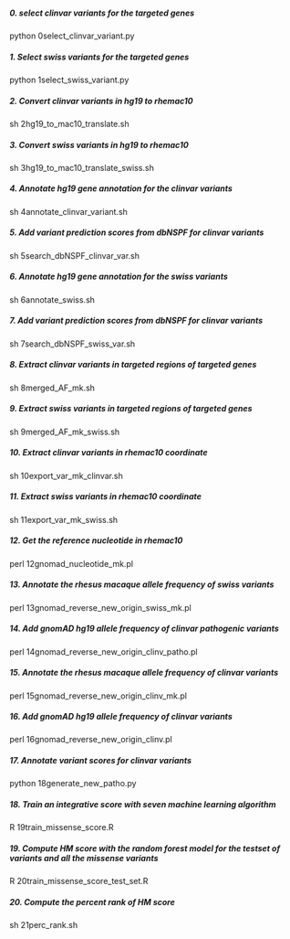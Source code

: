 ##### 0. select clinvar variants for the targeted genes #####

python 0select_clinvar_variant.py

##### 1. Select swiss variants for the targeted genes #####

python 1select_swiss_variant.py

##### 2. Convert clinvar variants in hg19 to rhemac10 #####

sh 2hg19_to_mac10_translate.sh

##### 3. Convert swiss variants in hg19 to rhemac10 #####

sh 3hg19_to_mac10_translate_swiss.sh

##### 4. Annotate hg19 gene annotation for the clinvar variants #####

sh 4annotate_clinvar_variant.sh

##### 5. Add variant prediction scores from dbNSPF for clinvar variants #####

sh 5search_dbNSPF_clinvar_var.sh

##### 6. Annotate hg19 gene annotation for the swiss variants #####

sh 6annotate_swiss.sh

##### 7. Add variant prediction scores from dbNSPF for clinvar variants #####

sh 7search_dbNSPF_swiss_var.sh

##### 8. Extract clinvar variants in targeted regions of targeted genes #####

sh 8merged_AF_mk.sh

##### 9. Extract swiss variants in targeted regions of targeted genes #####

sh 9merged_AF_mk_swiss.sh

##### 10. Extract clinvar variants in rhemac10 coordinate #####

sh 10export_var_mk_clinvar.sh

##### 11. Extract swiss variants in rhemac10 coordinate #####

sh 11export_var_mk_swiss.sh

##### 12. Get the reference nucleotide in rhemac10 #####

perl 12gnomad_nucleotide_mk.pl

##### 13. Annotate the rhesus macaque allele frequency of swiss variants #####

perl 13gnomad_reverse_new_origin_swiss_mk.pl

##### 14. Add gnomAD hg19 allele frequency of clinvar pathogenic variants #####

perl 14gnomad_reverse_new_origin_clinv_patho.pl

##### 15. Annotate the rhesus macaque allele frequency of clinvar variants #####

perl 15gnomad_reverse_new_origin_clinv_mk.pl

##### 16. Add gnomAD hg19 allele frequency of clinvar variants #####

perl 16gnomad_reverse_new_origin_clinv.pl

##### 17. Annotate variant scores for clinvar variants #####

python 18generate_new_patho.py

##### 18. Train an integrative score with seven machine learning algorithm #####

R 19train_missense_score.R

##### 19. Compute HM score with the random forest model for the testset of variants and all the missense variants #####

R 20train_missense_score_test_set.R

##### 20. Compute the percent rank of HM score #####

sh 21perc_rank.sh


